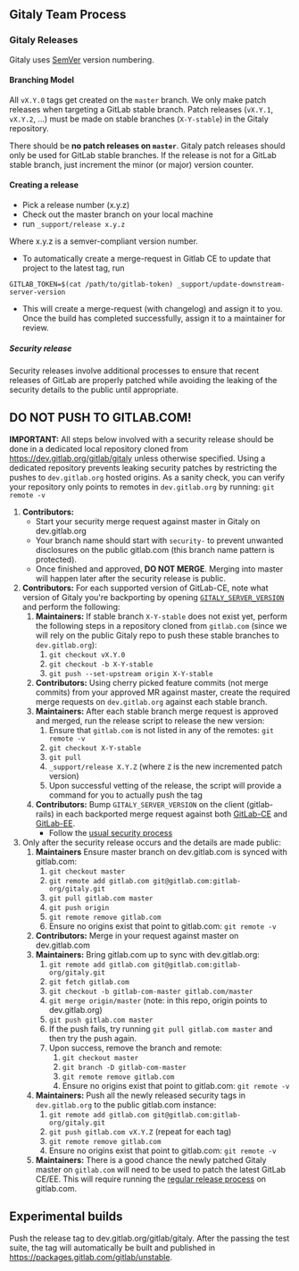 ## Gitaly Team Process

### Gitaly Releases

Gitaly uses [SemVer](https://semver.org) version numbering.

#### Branching Model

All `vX.Y.0` tags get created on the `master` branch. We only make patch
releases when targeting a GitLab stable branch. Patch releases
(`vX.Y.1`, `vX.Y.2`, ...) must be made on stable branches (`X-Y-stable`)
in the Gitaly repository.

There should be **no patch releases on `master`**. Gitaly patch releases should
only be used for GitLab stable branches. If the release is not for a
GitLab stable branch, just increment the minor (or major) version
counter.

#### Creating a release

- Pick a release number (x.y.z)
- Check out the master branch on your local machine
- run `_support/release x.y.z`

Where x.y.z is a semver-compliant version number.

- To automatically create a merge-request in Gitlab CE to update that
  project to the latest tag, run

```shell
GITLAB_TOKEN=$(cat /path/to/gitlab-token) _support/update-downstream-server-version
```

- This will create a merge-request (with changelog) and assign it to you. Once the build has
  completed successfully, assign it to a maintainer for review.

##### Security release

Security releases involve additional processes to ensure that recent releases
of GitLab are properly patched while avoiding the leaking of the security
details to the public until appropriate.

## DO NOT PUSH TO GITLAB.COM!

**IMPORTANT:** All steps below involved with a security release should be done
in a dedicated local repository cloned from https://dev.gitlab.org/gitlab/gitaly
unless otherwise specified. Using a dedicated repository prevents leaking
security patches by restricting the pushes to `dev.gitlab.org` hosted origins.
As a sanity check, you can verify your repository only points to remotes in
`dev.gitlab.org` by running: `git remote -v`

1. **Contributors:**
   - Start your security merge request against master in Gitaly on dev.gitlab.org
   - Your branch name should start with `security-` to prevent unwanted
     disclosures on the public gitlab.com (this branch name pattern is protected).
   - Once finished and approved, **DO NOT MERGE**. Merging into master
     will happen later after the security release is public.
1. **Contributors:** For each supported version of GitLab-CE, note what version
   of Gitaly you're backporting by opening
   [`GITALY_SERVER_VERSION`][gitaly-ce-version] and perform the following:
    1. **Maintainers:** If stable branch `X-Y-stable` does not exist yet,
       perform the following steps in a repository cloned
       from `gitlab.com` (since we will rely on the public Gitaly repo to push
       these stable branches to `dev.gitlab.org`):
        1. `git checkout vX.Y.0`
        1. `git checkout -b X-Y-stable`
        1. `git push --set-upstream origin X-Y-stable`
    1. **Contributors:** Using cherry picked feature commits (not merge commits) from your approved MR
       against master, create the required merge requests on `dev.gitlab.org`
       against each stable branch.
    1. **Maintainers:** After each stable branch merge request is approved and
       merged, run the release script to release the new version:
        1. Ensure that `gitlab.com` is not listed in any of the remotes:
           `git remote -v`
        1. `git checkout X-Y-stable`
        1. `git pull`
        1. `_support/release X.Y.Z` (where `Z` is the new incremented patch version)
        1. Upon successful vetting of the release, the script will provide a
           command for you to actually push the tag
    1. **Contributors:** Bump `GITALY_SERVER_VERSION` on the client
       (gitlab-rails) in each backported merge request against both
       [GitLab-CE](https://dev.gitlab.org/gitlab/gitlabhq)
       and [GitLab-EE](https://dev.gitlab.org/gitlab/gitlab-ee).
        - Follow the [usual security process](https://gitlab.com/gitlab-org/release/docs/blob/master/general/security/developer.md)
1. Only after the security release occurs and the details are made public:
    1. **Maintainers** Ensure master branch on dev.gitlab.com is synced with gitlab.com:
       1. `git checkout master`
       1. `git remote add gitlab.com git@gitlab.com:gitlab-org/gitaly.git`
       1. `git pull gitlab.com master`
       1. `git push origin`
       1. `git remote remove gitlab.com`
       1. Ensure no origins exist that point to gitlab.com: `git remote -v`
    1. **Contributors:** Merge in your request against master on dev.gitlab.com
    1. **Maintainers:** Bring gitlab.com up to sync with dev.gitlab.org:
       1. `git remote add gitlab.com git@gitlab.com:gitlab-org/gitaly.git`
       1. `git fetch gitlab.com`
       1. `git checkout -b gitlab-com-master gitlab.com/master`
       1. `git merge origin/master` (note: in this repo, origin points to dev.gitlab.org)
       1. `git push gitlab.com master`
       1. If the push fails, try running `git pull gitlab.com master` and then
          try the push again.
       1. Upon success, remove the branch and remote:
          1. `git checkout master`
          1. `git branch -D gitlab-com-master`
          1. `git remote remove gitlab.com`
          1. Ensure no origins exist that point to gitlab.com: `git remote -v`
    1. **Maintainers:** Push all the newly released security tags in
       `dev.gitlab.org` to the public gitlab.com instance:
       1. `git remote add gitlab.com git@gitlab.com:gitlab-org/gitaly.git`
       1. `git push gitlab.com vX.Y.Z` (repeat for each tag)
       1. `git remote remove gitlab.com`
       1. Ensure no origins exist that point to gitlab.com: `git remote -v`
    1. **Maintainers:** There is a good chance the newly patched Gitaly master
       on `gitlab.com` will need to be used to patch the latest GitLab CE/EE.
       This will require running the [regular release process](#creating-a-release)
       on gitlab.com.

[gitaly-ce-version]: https://gitlab.com/gitlab-org/gitlab-ce/blob/master/GITALY_SERVER_VERSION

## Experimental builds

Push the release tag to dev.gitlab.org/gitlab/gitaly. After the
passing the test suite, the tag will automatically be built and
published in https://packages.gitlab.com/gitlab/unstable.
